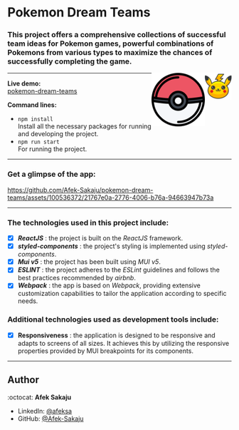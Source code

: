 # Pokemon Dream Teams

### This project offers a comprehensive collections of successful team ideas for Pokemon games, powerful combinations of Pokemons from various types to maximize the chances of successfully completing the game.<br />

<img src="./readme-resources/pikachu.png" width=60px height=60px align="right">

<img src="./readme-resources/pokeball.png" width=120px height=120px align="right">

---

**Live demo:**</br>[pokemon-dream-teams](http://Afek-Sakaju.github.io/pokemon-dream-teams)

**Command lines:**

-   `npm install` <br /> Install all the necessary packages for running and developing the project.
-   `npm run start`<br /> For running the project.

---

### **Get a glimpse of the app:**

https://github.com/Afek-Sakaju/pokemon-dream-teams/assets/100536372/21767e0a-2776-4006-b76a-94663947b73a

---

### The technologies used in this project include:

-   [x] _**ReactJS**_ : the project is built on the _ReactJS_ framework.
-   [x] _**styled-components**_ : the project's styling is implemented using _styled-components_.
-   [x] _**Mui v5**_ : the project has been built using _MUI v5_.
-   [x] _**ESLINT**_ : the project adheres to the _ESLint_ guidelines and follows the best practices recommended by _airbnb_.
-   [x] _**Webpack**_ : the app is based on _Webpack_, providing extensive customization capabilities to tailor the application according to specific needs.

### Additional technologies used as development tools include:

-   [x] **Responsiveness** : the application is designed to be responsive and adapts to screens of all sizes. It achieves this by utilizing the responsive properties provided by MUI breakpoints for its components.

---

## Author

:octocat: **Afek Sakaju**

-   LinkedIn: [@afeksa](https://www.linkedin.com/in/afeksa/)
-   GitHub: [@Afek-Sakaju](https://github.com/Afek-Sakaju)
